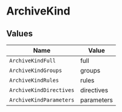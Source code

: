 # ArchiveKind


## Values

| Name                    | Value                   |
| ----------------------- | ----------------------- |
| `ArchiveKindFull`       | full                    |
| `ArchiveKindGroups`     | groups                  |
| `ArchiveKindRules`      | rules                   |
| `ArchiveKindDirectives` | directives              |
| `ArchiveKindParameters` | parameters              |